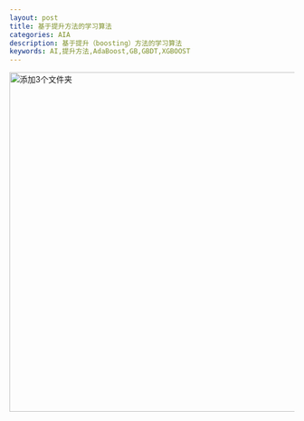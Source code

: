 ```yaml
---
layout: post
title: 基于提升方法的学习算法
categories: AIA
description: 基于提升（boosting）方法的学习算法
keywords: AI,提升方法,AdaBoost,GB,GBDT,XGBOOST
---
```


<img src="/images/posts/2018-12-30-Boosting-Based-Learning-Algorithms/img.jpg" width="600" alt="添加3个文件夹" />

